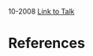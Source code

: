 

10-2008
[Link to Talk](https://www.churchofjesuschrist.org/study/general-conference/2008/10/relief-society-session?lang=eng)



# References
